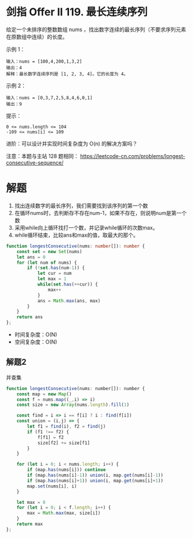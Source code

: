 # 剑指 Offer II 119. 最长连续序列

给定一个未排序的整数数组 nums ，找出数字连续的最长序列（不要求序列元素在原数组中连续）的长度。
 

示例 1：
```
输入：nums = [100,4,200,1,3,2]
输出：4
解释：最长数字连续序列是 [1, 2, 3, 4]。它的长度为 4。
```
示例 2：
```
输入：nums = [0,3,7,2,5,8,4,6,0,1]
输出：9
```

提示：
```
0 <= nums.length <= 104
-109 <= nums[i] <= 109
```

进阶：可以设计并实现时间复杂度为 O(n) 的解决方案吗？

注意：本题与主站 128 题相同： https://leetcode-cn.com/problems/longest-consecutive-sequence/

# 解题
1. 找出连续数字的最长序列，我们需要找到该序列的第一个数
2. 在循环nums时，去判断存不存在num-1，如果不存在，则说明num是第一个数
3. 采用while向上循环找打一个数，并记录while循环的次数max。
4. while循环结束，比较ans和max的值，取最大的那个。
```ts
function longestConsecutive(nums: number[]): number {
    const set = new Set(nums)
    let ans = 0
    for (let num of nums) {
        if (!set.has(num-1)) {
            let cur = num
            let max = 1
            while(set.has(++cur)) {
                max++
            }
            ans = Math.max(ans, max)
        }
    }
    return ans
};
```
- 时间复杂度：O(N)
- 空间复杂度：O(N)

## 解题2
并查集
```js
function longestConsecutive(nums: number[]): number {
    const map = new Map()
    const f = nums.map((_,i) => i)
    const size = new Array(nums.length).fill(1)

    const find = i => i == f[i] ? i : find(f[i])
    const union = (i,j) => {
        let f1 = find(i), f2 = find(j)
        if (f1 !== f2) {
            f[f1] = f2
            size[f2] += size[f1]
        }
    }

    for (let i = 0; i < nums.length; i++) {
        if (map.has(nums[i])) continue
        if (map.has(nums[i]-1)) union(i, map.get(nums[i]-1))
        if (map.has(nums[i]+1)) union(i, map.get(nums[i]+1))
        map.set(nums[i], i)
    }

    let max = 0
    for (let i = 0; i < f.length; i++) {
        max = Math.max(max, size[i])
    }
    return max
};
```